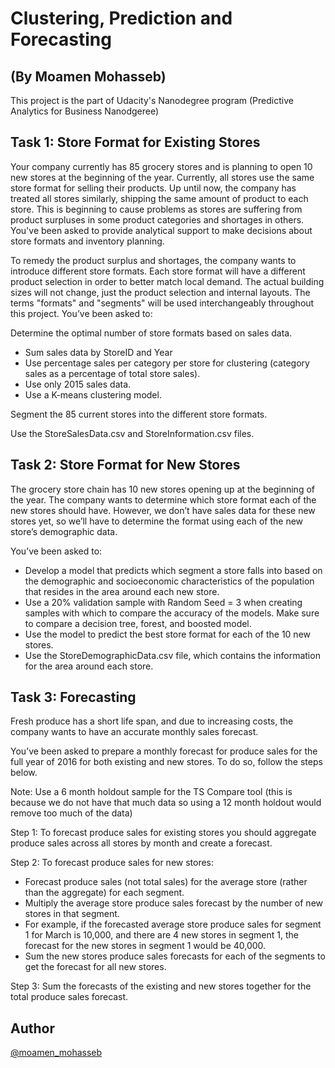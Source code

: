 # Clustering, Prediction and Forecasting
## (By Moamen Mohasseb)
This project is the part of Udacity's Nanodegree program (Predictive Analytics for Business Nanodgeree)

## Task 1: Store Format for Existing Stores
Your company currently has 85 grocery stores and is planning to open 10 new stores at the beginning of the year. Currently, all stores use the same store format for selling their products. Up until now, the company has treated all stores similarly, shipping the same amount of product to each store. This is beginning to cause problems as stores are suffering from product surpluses in some product categories and shortages in others. You've been asked to provide analytical support to make decisions about store formats and inventory planning.

To remedy the product surplus and shortages, the company wants to introduce different store formats. Each store format will have a different product selection in order to better match local demand. The actual building sizes will not change, just the product selection and internal layouts. The terms "formats" and "segments" will be used interchangeably throughout this project. You’ve been asked to:

Determine the optimal number of store formats based on sales data.
- Sum sales data by StoreID and Year
- Use percentage sales per category per store for clustering (category sales as a percentage of total store sales).
- Use only 2015 sales data.
- Use a K-means clustering model.

Segment the 85 current stores into the different store formats.

Use the StoreSalesData.csv and StoreInformation.csv files.

## Task 2: Store Format for New Stores
The grocery store chain has 10 new stores opening up at the beginning of the year. The company wants to determine which store format each of the new stores should have. However, we don’t have sales data for these new stores yet, so we’ll have to determine the format using each of the new store’s demographic data.

You’ve been asked to:
- Develop a model that predicts which segment a store falls into based on the demographic and socioeconomic characteristics of the population that resides in the area around each new store.
- Use a 20% validation sample with Random Seed = 3 when creating samples with which to compare the accuracy of the models. Make sure to compare a decision tree, forest, and boosted model.
- Use the model to predict the best store format for each of the 10 new stores.
- Use the StoreDemographicData.csv file, which contains the information for the area around each store.

## Task 3: Forecasting
Fresh produce has a short life span, and due to increasing costs, the company wants to have an accurate monthly sales forecast.

You’ve been asked to prepare a monthly forecast for produce sales for the full year of 2016 for both existing and new stores. To do so, follow the steps below.

Note: Use a 6 month holdout sample for the TS Compare tool (this is because we do not have that much data so using a 12 month holdout would remove too much of the data)

Step 1: To forecast produce sales for existing stores you should aggregate produce sales across all stores by month and create a forecast.

Step 2: To forecast produce sales for new stores:

- Forecast produce sales (not total sales) for the average store (rather than the aggregate) for each segment.
- Multiply the average store produce sales forecast by the number of new stores in that segment.
- For example, if the forecasted average store produce sales for segment 1 for March is 10,000, and there are 4 new stores in segment 1, the forecast for the new stores in segment 1 would be 40,000.
- Sum the new stores produce sales forecasts for each of the segments to get the forecast for all new stores.

Step 3: Sum the forecasts of the existing and new stores together for the total produce sales forecast.
## Author 
[@moamen_mohasseb](https://github.com/moamen-mohasseb)

  

